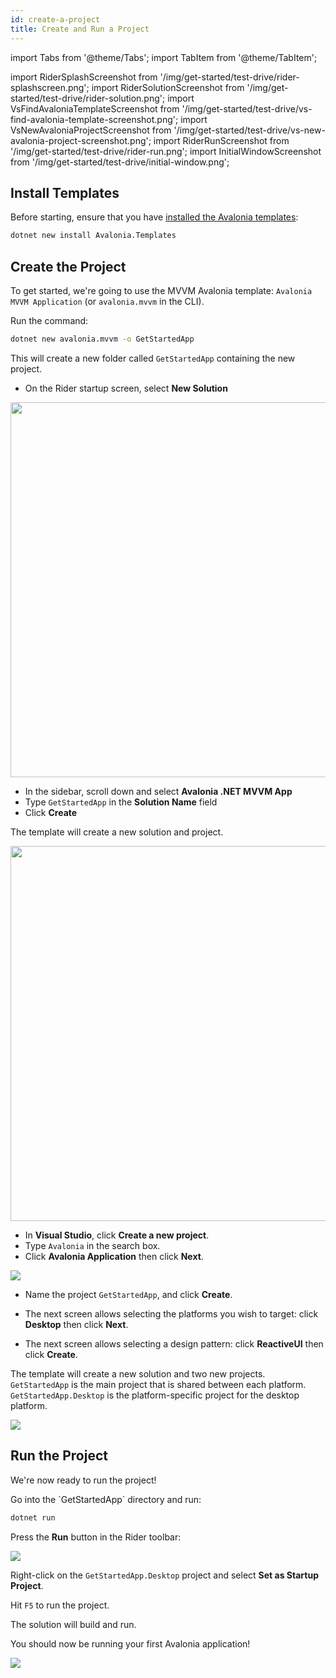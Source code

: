 ```yaml
---
id: create-a-project
title: Create and Run a Project
---
```


import Tabs from '@theme/Tabs';
import TabItem from '@theme/TabItem';

import RiderSplashScreenshot from '/img/get-started/test-drive/rider-splashscreen.png';
import RiderSolutionScreenshot from '/img/get-started/test-drive/rider-solution.png';
import VsFindAvaloniaTemplateScreenshot from '/img/get-started/test-drive/vs-find-avalonia-template-screenshot.png';
import VsNewAvaloniaProjectScreenshot from '/img/get-started/test-drive/vs-new-avalonia-project-screenshot.png';
import RiderRunScreenshot from '/img/get-started/test-drive/rider-run.png';
import InitialWindowScreenshot from '/img/get-started/test-drive/initial-window.png';

## Install Templates

Before starting, ensure that you have [installed the Avalonia templates](../install.md):

```bash
dotnet new install Avalonia.Templates
```

## Create the Project

To get started, we're going to use the MVVM Avalonia template: `Avalonia MVVM Application` (or `avalonia.mvvm` in the CLI).

<Tabs>
  <TabItem value="cli" label="Command Line" default>
Run the command:

```bash
dotnet new avalonia.mvvm -o GetStartedApp
```

This will create a new folder called `GetStartedApp` containing the new project.
  </TabItem>
  <TabItem value="rider" label="Rider">

- On the Rider startup screen, select **New Solution**

<img className="center" src={RiderSplashScreenshot} width="600"/>

- In the sidebar, scroll down and select **Avalonia .NET MVVM App**
- Type `GetStartedApp` in the **Solution Name** field
- Click **Create**

The template will create a new solution and project.

<img className="center" src={RiderSolutionScreenshot} width="600"/>

  </TabItem>
  <TabItem value="vs" label="Visual Studio">

- In **Visual Studio**, click **Create a new project**.
- Type `Avalonia` in the search box.
- Click **Avalonia Application** then click **Next**.

<img className="center" src={VsFindAvaloniaTemplateScreenshot} />

- Name the project `GetStartedApp`, and click **Create**.

- The next screen allows selecting the platforms you wish to target: click **Desktop** then click **Next**.

- The next screen allows selecting a design pattern: click **ReactiveUI** then click **Create**.

The template will create a new solution and two new projects. `GetStartedApp` is the main project that is shared between each platform. `GetStartedApp.Desktop` is the platform-specific project for the desktop platform.

<img className="center" src={VsNewAvaloniaProjectScreenshot} />

  </TabItem>
</Tabs>

## Run the Project

We're now ready to run the project!

<Tabs>
  <TabItem value="cli" label="Command Line" default>
Go into the `GetStartedApp` directory and run:

```bash
dotnet run
```
  </TabItem>
  <TabItem value="rider" label="Rider">

Press the **Run** button in the Rider toolbar:

<img className="center" src={RiderRunScreenshot} />

  </TabItem>
  <TabItem value="vs" label="Visual Studio">

  Right-click on the `GetStartedApp.Desktop` project and select **Set as Startup Project**.

  Hit `F5` to run the project.

  </TabItem>
</Tabs>

The solution will build and run.

You should now be running your first Avalonia application!

<img className="center" src={InitialWindowScreenshot} />

